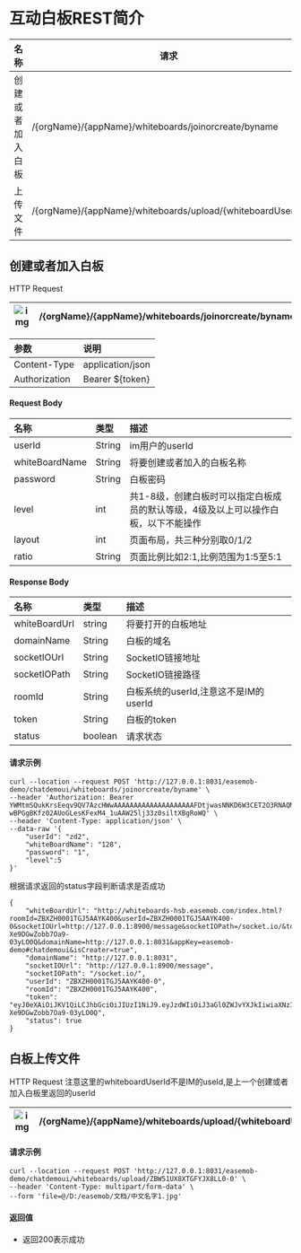 # 互动白板REST简介

| 名称             | 请求                                                       | method |
| ---------------- | ---------------------------------------------------------- | ------ |
| 创建或者加入白板 | /{orgName}/{appName}/whiteboards/joinorcreate/byname       | POST   |
| 上传文件         | /{orgName}/{appName}/whiteboards/upload/{whiteboardUserId} | POST   |

## 创建或者加入白板

HTTP Request

| ![img](@static/images/privitization/post.png) | /{orgName}/{appName}/whiteboards/joinorcreate/byname |
| ---- | ---------------------------------------------------- |

| 参数          | 说明             |
| :------------ | :--------------- |
| Content-Type  | application/json |
| Authorization | Bearer ${token}  |

#### Request Body

| 名称           | 类型   | 描述                                                         |
| :------------- | :----- | :----------------------------------------------------------- |
| userId         | String | im用户的userId                                               |
| whiteBoardName | String | 将要创建或者加入的白板名称                                   |
| password       | String | 白板密码                                                     |
| level          | int    | 共1-8级，创建白板时可以指定白板成员的默认等级，4级及以上可以操作白板，以下不能操作 |
| layout         | int    | 页面布局，共三种分别取0/1/2                                  |
| ratio          | String | 页面比例比如2:1,比例范围为1:5至5:1                           |

#### Response Body

| 名称          | 类型    | 描述                                  |
| :------------ | :------ | :------------------------------------ |
| whiteBoardUrl | string  | 将要打开的白板地址                    |
| domainName    | String  | 白板的域名                            |
| socketIOUrl   | String  | SocketIO链接地址                      |
| socketIOPath  | String  | SocketIO链接路径                      |
| roomId        | String  | 白板系统的userId,注意这不是IM的userId |
| token         | String  | 白板的token                           |
| status        | boolean | 请求状态                              |

#### 请求示例

```
curl --location --request POST 'http://127.0.0.1:8031/easemob-demo/chatdemoui/whiteboards/joinorcreate/byname' \
--header 'Authorization: Bearer YWMtmSQukKrsEeqv9QV7AzcHWwAAAAAAAAAAAAAAAAAAAAFDtjwasNNKD6W3CET2O3RNAQMAAAFynSVq-wBPGgBKfz02AUoGLesKFexM4_1uAAW25lj33z0siltXBgRoWQ' \
--header 'Content-Type: application/json' \
--data-raw '{
    "userId": "zd2",
    "whiteBoardName": "128",
    "password": "1",
    "level":5
}'
```

根据请求返回的status字段判断请求是否成功

```
{
    "whiteBoardUrl": "http://whiteboards-hsb.easemob.com/index.html?roomId=ZBXZH0001TGJ5AAYK400&userId=ZBXZH0001TGJ5AAYK400-0&socketIOUrl=http://127.0.0.1:8900/message&socketIOPath=/socket.io/&token=eyJ0eXAiOiJKV1QiLCJhbGciOiJIUzI1NiJ9.eyJzdWIiOiJ3aGl0ZWJvYXJkIiwiaXNzIjoiZWFzZW1vYiIsInVzZXJOYW1lIjoiemQyIiwiZXhwIjoxNTk3NDg1NTExLCJ1c2VySWQiOiJaQlhaSDAwMDFUR0o1QUFZSzQwMC0wIn0.izUKAFrQBKRnDEg1d_yt-Xe9DGwZobb7Oa9-03yLO0Q&domainName=http://127.0.0.1:8031&appKey=easemob-demo#chatdemoui&isCreater=true",
    "domainName": "http://127.0.0.1:8031",
    "socketIOUrl": "http://127.0.0.1:8900/message",
    "socketIOPath": "/socket.io/",
    "userId": "ZBXZH0001TGJ5AAYK400-0",
    "roomId": "ZBXZH0001TGJ5AAYK400",
    "token": "eyJ0eXAiOiJKV1QiLCJhbGciOiJIUzI1NiJ9.eyJzdWIiOiJ3aGl0ZWJvYXJkIiwiaXNzIjoiZWFzZW1vYiIsInVzZXJOYW1lIjoiemQyIiwiZXhwIjoxNTk3NDg1NTExLCJ1c2VySWQiOiJaQlhaSDAwMDFUR0o1QUFZSzQwMC0wIn0.izUKAFrQBKRnDEg1d_yt-Xe9DGwZobb7Oa9-03yLO0Q",
    "status": true
}
```

## 白板上传文件

HTTP Request 注意这里的whiteboardUserId不是IM的useId,是上一个创建或者加入白板里返回的userId

| ![img](@static/images/privitization/POST.png) | /{orgName}/{appName}/whiteboards/upload/{whiteboardUserId} |
| ---- | ---------------------------------------------------------- |

#### 请求示例

```
curl --location --request POST 'http://127.0.0.1:8031/easemob-demo/chatdemoui/whiteboards/upload/ZBW51UX8XTGFYJX8LL0-0' \
--header 'Content-Type: multipart/form-data' \
--form 'file=@/D:/easemob/文档/中文名字1.jpg'
```

#### 返回值

- 返回200表示成功